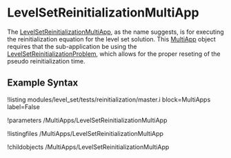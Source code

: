 # LevelSetReinitializationMultiApp
The [LevelSetReinitializationMultiApp](#), as the name suggests, is for executing the reinitialization equation for
the level set solution. This [MultiApp](/MultiApps/index.md) object requires that the sub-application be using the
[LevelSetReinitializationProblem](level_set/LevelSetReinitializationProblem.md), which allows for the proper
reseting of the pseudo reinitialization time.

## Example Syntax
!listing modules/level_set/tests/reinitialization/master.i block=MultiApps label=False

!parameters /MultiApps/LevelSetReinitializationMultiApp

!listingfiles /MultiApps/LevelSetReinitializationMultiApp

!childobjects /MultiApps/LevelSetReinitializationMultiApp
